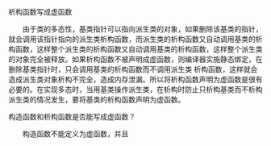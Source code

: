 
析构函数写成虚函数

&emsp;&emsp;由于类的多态性，基类指针可以指向派生类的对象，如果删除该基类的指针，就会调用该指针指向的派生类析构函数，而派生类的析构函数又自动调用基类的析构函数，这样整个派生类的析构函数又自动调用基类的析构函数，这样整个派生类的对象完全被释放。如果析构函数不被声明成虚函数，则编译器实施静态绑定，在删除基类指针时，只会调用基类的析构函数而不调用派生类
析构函数，这样就会造成派生类对象析构不完全，造成内存泄漏。所以将析构函数声明为虚函数是很有必要的。在实现多态时，当用基类操作派生类，在析构时防止只析构基类而不析构派生类的情况发生，要将基类的析构函数声明为虚函数。

构造函数和析构函数是否能写成虚函数？

&emsp;&emsp;构造函数不能定义为虚函数，并且
